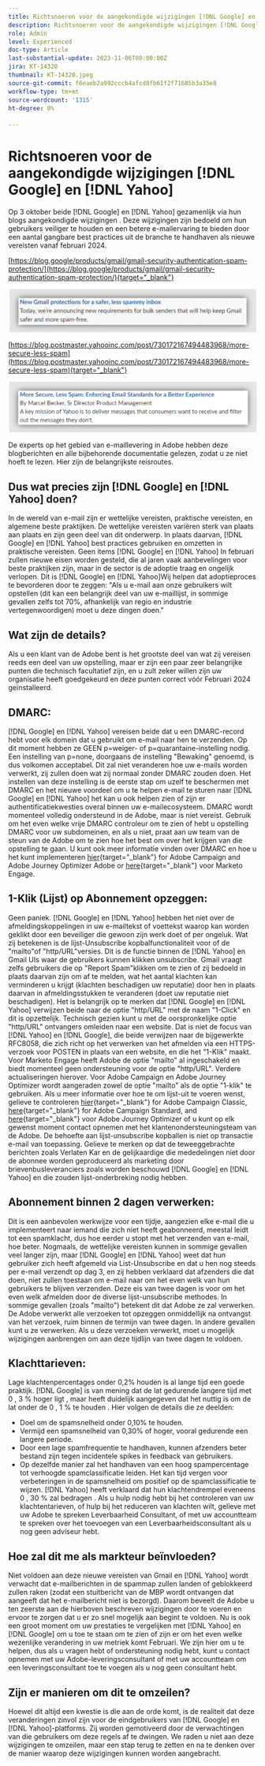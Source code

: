 ```yaml
---
title: Richtsnoeren voor de aangekondigde wijzigingen [!DNL Google] en [!DNL Yahoo]
description: Richtsnoeren voor de aangekondigde wijzigingen [!DNL Google] en [!DNL Yahoo]
role: Admin
level: Experienced
doc-type: Article
last-substantial-update: 2023-11-06T00:00:00Z
jira: KT-14320
thumbnail: KT-14320.jpeg
source-git-commit: f6eaeb2a992cccb4afcd8fb61f2f71685b3a35e8
workflow-type: tm+mt
source-wordcount: '1315'
ht-degree: 0%

---
```



# Richtsnoeren voor de aangekondigde wijzigingen [!DNL Google] en [!DNL Yahoo]

Op 3 oktober beide [!DNL Google] en [!DNL Yahoo] gezamenlijk via hun blogs aangekondigde wijzigingen . Deze wijzigingen zijn bedoeld om hun gebruikers veiliger te houden en een betere e-mailervaring te bieden door een aantal gangbare best practices uit de branche te handhaven als nieuwe vereisten vanaf februari 2024.

[https://blog.google/products/gmail/gmail-security-authentication-spam-protection/](https://blog.google/products/gmail/gmail-security-authentication-spam-protection/){target="_blank"}

![[!DNL Google] Aankondiging](/help/assets/Gmail.png)

[https://blog.postmaster.yahooinc.com/post/730172167494483968/more-secure-less-spam](https://blog.postmaster.yahooinc.com/post/730172167494483968/more-secure-less-spam){target="_blank"}

![[!DNL Yahoo] Aankondiging](/help/assets/Yahoo.png)

De experts op het gebied van e-maillevering in Adobe hebben deze blogberichten en alle bijbehorende documentatie gelezen, zodat u ze niet hoeft te lezen. Hier zijn de belangrijkste reisroutes.

## Dus wat precies zijn [!DNL Google] en [!DNL Yahoo] doen?

In de wereld van e-mail zijn er wettelijke vereisten, praktische vereisten, en algemene beste praktijken. De wettelijke vereisten variëren sterk van plaats aan plaats en zijn geen deel van dit onderwerp. In plaats daarvan, [!DNL Google] en [!DNL Yahoo] best practices gebruiken en omzetten in praktische vereisten. Geen items [!DNL Google] en [!DNL Yahoo] In februari zullen nieuwe eisen worden gesteld, die al jaren vaak aanbevelingen voor beste praktijken zijn, maar in de sector is de adoptie traag en ongelijk verlopen. Dit is [!DNL Google] en [!DNL Yahoo]Wij helpen dat adoptieproces te bevorderen door te zeggen: &quot;Als u e-mail aan onze gebruikers wilt opstellen (dit kan een belangrijk deel van uw e-maillijst, in sommige gevallen zelfs tot 70%, afhankelijk van regio en industrie vertegenwoordigen) moet u deze dingen doen.&quot;

## Wat zijn de details?

Als u een klant van de Adobe bent is het grootste deel van wat zij vereisen reeds een deel van uw opstelling, maar er zijn een paar zeer belangrijke punten die technisch facultatief zijn, en u zult zeker willen zijn uw organisatie heeft goedgekeurd en deze punten correct vóór Februari 2024 geïnstalleerd.

## DMARC:

[!DNL Google] en [!DNL Yahoo] vereisen beide dat u een DMARC-record hebt voor elk domein dat u gebruikt om e-mail naar hen te verzenden. Op dit moment hebben ze GEEN p=weiger- of p=quarantaine-instelling nodig. Een instelling van p=none, doorgaans de instelling &quot;Bewaking&quot; genoemd, is dus volkomen acceptabel. Dit zal niet veranderen hoe uw e-mails worden verwerkt, zij zullen doen wat zij normaal zonder DMARC zouden doen. Het instellen van deze instelling is de eerste stap om uzelf te beschermen met DMARC en het nieuwe voordeel om u te helpen e-mail te sturen naar [!DNL Google] en [!DNL Yahoo] het kan u ook helpen zien of zijn er authentificatiekwesties overal binnen uw e-mailecosysteem.
DMARC wordt momenteel volledig ondersteund in de Adobe, maar is niet vereist. Gebruik om het even welke vrije DMARC controleur om te zien of hebt u opstelling DMARC voor uw subdomeinen, en als u niet, praat aan uw team van de steun van de Adobe om te zien hoe het best om over het krijgen van die opstelling te gaan. U kunt ook meer informatie vinden over DMARC en hoe u het kunt implementeren [hier](https://experienceleague.adobe.com/docs/deliverability-learn/deliverability-best-practice-guide/additional-resources/technotes/implement-dmarc.html?lang=nl){target="_blank"} for Adobe Campaign and Adobe Journey Optimizer Adobe or [here](https://experienceleague.adobe.com/docs/marketo/using/getting-started-with-marketo/setup/configure-protocols-for-marketo.html){target="_blank"} voor Marketo Engage.

## 1-Klik (Lijst) op Abonnement opzeggen:

Geen paniek. [!DNL Google] en [!DNL Yahoo] hebben het niet over de afmeldingskoppelingen in uw e-mailtekst of voettekst waarop kan worden geklikt door een beveiliger die gewoon zijn werk doet of per ongeluk. Wat zij betekenen is de lijst-Unsubscribe kopbalfunctionaliteit voor of de &quot;mailto&quot;of &quot;http/URL&quot;versies. Dit is de functie binnen de [!DNL Yahoo] en Gmail UIs waar de gebruikers kunnen klikken unsubscribe. Gmail vraagt zelfs gebruikers die op &quot;Report Spam&quot;klikken om te zien of zij bedoeld in plaats daarvan zijn om af te melden, wat het aantal klachten kan verminderen u krijgt (klachten beschadigen uw reputatie) door hen in plaats daarvan in afmeldingsstukken te veranderen (doet uw reputatie niet beschadigen).
Het is belangrijk op te merken dat [!DNL Google] en [!DNL Yahoo] verwijzen beide naar de optie &quot;http/URL&quot; met de naam &quot;1-Click&quot; en dit is opzettelijk. Technisch gezien kunt u met de oorspronkelijke optie &quot;http/URL&quot; ontvangers omleiden naar een website. Dat is niet de focus van [!DNL Yahoo] en [!DNL Google], die beide verwijzen naar de bijgewerkte RFC8058, die zich richt op het verwerken van het afmelden via een HTTPS-verzoek voor POSTEN in plaats van een website, en die het &quot;1-Klik&quot; maakt.
Voor Marketo Engage heeft Adobe de optie &quot;mailto&quot; al ingeschakeld en biedt momenteel geen ondersteuning voor de optie &quot;http/URL&quot;. Verdere actualiseringen hierover.
Voor Adobe Campaign en Adobe Journey Optimizer wordt aangeraden zowel de optie &quot;mailto&quot; als de optie &quot;1-klik&quot; te gebruiken.
Als u meer informatie over hoe te om lijst-uit te voeren wenst, gelieve te controleren [hier](https://experienceleague.adobe.com/docs/deliverability-learn/deliverability-best-practice-guide/additional-resources/campaign/acc-technical-recommendations.html?lang=en#list-unsubscribe){target="_blank"} for Adobe Campaign Classic, [here](https://experienceleague.adobe.com/docs/experience-cloud-kcs/kbarticles/KA-14778.html?lang=en){target="_blank"} for Adobe Campaign Standard, and [here](https://experienceleague.adobe.com/docs/journey-optimizer/using/email/email-opt-out.html?lang=en){target="_blank"} voor Adobe Journey Optimizer of u kunt op elk gewenst moment contact opnemen met het klantenondersteuningsteam van de Adobe.
De behoefte aan lijst-unsubscribe kopballen is niet op transactie e-mail van toepassing. Gelieve te merken op dat de teweeggebrachte berichten zoals Verlaten Kar en de gelijkaardige die mededelingen niet door de abonnee worden geproduceerd als marketing door brievenbusleveranciers zoals worden beschouwd [!DNL Google] en [!DNL Yahoo] en die zouden lijst-onderbreking nodig hebben.

## Abonnement binnen 2 dagen verwerken:

Dit is een aanbevolen werkwijze voor een tijdje, aangezien elke e-mail die u implementeert naar iemand die zich niet heeft geabonneerd, meestal leidt tot een spamklacht, dus hoe eerder u stopt met het verzenden van e-mail, hoe beter. Nogmaals, de wettelijke vereisten kunnen in sommige gevallen veel langer zijn, maar [!DNL Google] en [!DNL Yahoo] weet dat hun gebruiker zich heeft afgemeld via List-Unsubscribe en dat u hen nog steeds per e-mail verzendt op dag 3, en zij hebben verklaard dat afzenders die dat doen, niet zullen toestaan om e-mail naar om het even welk van hun gebruikers te blijven verzenden.
Deze eis van twee dagen is voor om het even welk afmelden door de diverse lijst-unsubscribe methodes. In sommige gevallen (zoals &quot;mailto&quot;) betekent dit dat Adobe ze zal verwerken. De Adobe verwerkt alle verzoeken tot opzeggen onmiddellijk na ontvangst van het verzoek, ruim binnen de termijn van twee dagen. In andere gevallen kunt u ze verwerken. Als u deze verzoeken verwerkt, moet u mogelijk wijzigingen aanbrengen om aan deze tijdlijn van twee dagen te voldoen.

## Klachttarieven:

Lage klachtenpercentages onder 0,2% houden is al lange tijd een goede praktijk. [!DNL Google] is van mening dat de lat gedurende langere tijd met 0 , 3 % hoger ligt , maar heeft duidelijk aangegeven dat het nuttig is om de lat onder de 0 , 1 % te houden . Hier volgen de details die ze deelden:
* Doel om de spamsnelheid onder 0,10% te houden.
* Vermijd een spamsnelheid van 0,30% of hoger, vooral gedurende een langere periode.
* Door een lage spamfrequentie te handhaven, kunnen afzenders beter bestand zijn tegen incidentele spikes in feedback van gebruikers.
* Op dezelfde manier zal het handhaven van een hoog spampercentage tot verhoogde spamclassificatie leiden. Het kan tijd vergen voor verbeteringen in de spamsnelheid om positief op de spamclassificatie te wijzen.
  [!DNL Yahoo] heeft verklaard dat hun klachtendrempel eveneens 0 , 30 % zal bedragen .
Als u hulp nodig hebt bij het controleren van uw klachtentarieven, of hulp bij het reduceren van klachten wilt, gelieve met uw Adobe te spreken Leverbaarheid Consultant, of met uw accountteam te spreken over het toevoegen van een Leverbaarheidsconsultant als u nog geen adviseur hebt.

## Hoe zal dit me als markteur beïnvloeden?

Niet voldoen aan deze nieuwe vereisten van Gmail en [!DNL Yahoo] wordt verwacht dat e-mailberichten in de spammap zullen landen of geblokkeerd zullen raken (zodat een stuitbericht van de MBP wordt ontvangen dat aangeeft dat het e-mailbericht niet is bezorgd).
Daarom beveelt de Adobe u ten zeerste aan de hierboven beschreven wijzigingen door te voeren en ervoor te zorgen dat u er zo snel mogelijk aan begint te voldoen. Nu is ook een groot moment om uw prestaties te vergelijken met [!DNL Yahoo] en [!DNL Google] om u toe te staan om te zien of zijn er om het even welke wezenlijke verandering in uw metriek komt Februari.
We zijn hier om u te helpen, dus als u vragen hebt of ondersteuning nodig hebt, kunt u contact opnemen met uw Adobe-leveringsconsultant of met uw accountteam om een leveringsconsultant toe te voegen als u nog geen consultant hebt.

## Zijn er manieren om dit te omzeilen?

Hoewel dit altijd een kwestie is die aan de orde komt, is de realiteit dat deze veranderingen zinvol zijn voor de eindgebruikers van [!DNL Google] en [!DNL Yahoo]-platforms. Zij worden gemotiveerd door de verwachtingen van die gebruikers om deze regels af te dwingen. We raden u niet aan deze wijzigingen te omzeilen, maar een stap terug te zetten en na te denken over de manier waarop deze wijzigingen kunnen worden aangebracht.
